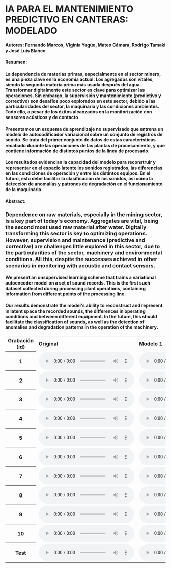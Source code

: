 # IA PARA EL MANTENIMIENTO PREDICTIVO EN CANTERAS: MODELADO

#### Autores: Fernando Marcos, Viginia Yagüe, Mateo Cámara, Rodrigo Tamaki y José Luis Blanco

#### Resumen: 

#### La dependencia de materias primas, especialmente en el sector minero, es una pieza clave en la economía actual. Los agregados son vitales, siendo la segunda materia prima más usada después del agua. Transformar digitalmente este sector es clave para optimizar las operaciones. Sin embargo, la supervisión y mantenimiento (predictivo y correctivo) son desafíos poco explorados en este sector, debido a las particularidades del sector, la maquinaria y las condiciones ambientes. Todo ello, a pesar de los éxitos alcanzados en la monitorización con sensores acústicos y de contacto

#### Presentamos un esquema de aprendizaje no supervisado que entrena un modelo de autocodificador variacional sobre un conjunto de registros de sonido. Se trata del primer conjunto de datos de estas características recabado durante las operaciones de las plantas de procesamiento, y que contiene información de distintos puntos de la línea de procesado.

#### Los resultados evidencian la capacidad del modelo para reconstruir y representar en el espacio latente los sonidos registrados, las diferencias en las condiciones de operación y entre los distintos equipos. En el futuro, esto debe facilitar la clasificación de los sonidos, así como la detección de anomalías y patrones de degradación en el funcionamiento de la maquinaria.

#### Abstract: 

### Dependence on raw materials, especially in the mining sector, is a key part of today's economy. Aggregates are vital, being the second most used raw material after water. Digitally transforming this sector is key to optimizing operations. However, supervision and maintenance (predictive and corrective) are challenges little explored in this sector, due to the particularities of the sector, machinery and environmental conditions. All this, despite the successes achieved in other scenarios in monitoring with acoustic and contact sensors.

#### We present an unsupervised learning scheme that trains a variational autoencoder model on a set of sound records. This is the first such dataset collected during processing plant operations, containing information from different points of the processing line. 

####  Our results demonstrate the model's ability to reconstruct and represent in latent space the recorded sounds, the differences in operating conditions and between different equipment. In the future, this should facilitate the classification of sounds, as well as the detection of anomalies and degradation patterns in the operation of the machinery.

<div class="figure">
    <table>
        <tbody>
            <!-- Row 1 -->
            <tr>
                <th>Grabación (id)</th>
                <td><b>Original</b></td>
                <td><b>Modelo 1</b></td>
                <td><b>Modelo 2</b></td>
                <td><b>Modelo 3</b></td>
            </tr>
            <!-- Row 2 -->
            <tr>
                <th>1</th>
                <td>
                    <audio controls="">
                        <source src="mant_pred_cant_VAE/samples_original/frag_002_5.wav">
                    </audio>
                </td>
                <td>
                    <audio controls="">
                        <source src="mant_pred_cant_VAE/samples_model1/frag_002_5.wav">
                    </audio>
                </td>
                <td>
                    <audio controls="">
                        <source src="mant_pred_cant_VAE/samples_model2/frag_002_5.wav">
                    </audio>
                </td>
                <td>
                    <audio controls="">
                        <source src="mant_pred_cant_VAE/samples_model3/frag_002_5.wav">
                    </audio>
                </td>
            </tr>
            <!-- Row 3 -->
            <tr>
                <th>2</th>
                <td>
                    <audio controls="">
                        <source src="mant_pred_cant_VAE/samples_original/frag_003_10.wav">
                    </audio>
                </td>
                <td>
                    <audio controls="">
                        <source src="mant_pred_cant_VAE/samples_model1/frag_003_10.wav">
                    </audio>
                </td>
                <td>
                    <audio controls="">
                        <source src="mant_pred_cant_VAE/samples_model2/frag_003_10.wav">
                    </audio>
                </td>
                <td>
                    <audio controls="">
                        <source src="mant_pred_cant_VAE/samples_model3/frag_003_10.wav">
                    </audio>
                </td>
            </tr>
            <!-- Row 4 -->
            <tr>
                <th>3</th>
                <td>
                    <audio controls="">
                        <source src="github_samples3/original/HEEL_METAL1_05-04_WALK_KMR81.R.wav">
                    </audio>
                </td>
                <td>
                    <audio controls="">
                        <source src="github_samples3/reconstruido/HEEL_METAL1_05-04_WALK_KMR81.R.wav">
                    </audio>
                </td>
            </tr>
            <!-- Row 5 -->
            <tr>
                <th>4</th>
                <td>
                    <audio controls="">
                        <source src="github_samples3/original/SNEAK_GRATE_07-07_WALK_KMR81.R.wav">
                    </audio>
                </td>
                <td>
                    <audio controls="">
                        <source src="github_samples3/reconstruido/SNEAK_GRATE_07-07_WALK_KMR81.L.wav">
                    </audio>
                </td>
            </tr>
            <!-- Row 6 -->
            <tr>
                <th>5</th>
                <td>
                    <audio controls="">
                        <source src="github_samples3/original/DRESS_ASPH_06-04_WALK_KMR81.R.wav">
                    </audio>
                </td>
                <td>
                    <audio controls="">
                        <source src="github_samples3/reconstruido/DRESS_ASPH_06-04_WALK_KMR81.R.wav">
                    </audio>
                </td>
            </tr>
            <!-- Row 7 -->
            <tr>
                <th>6</th>
                <td>
                    <audio controls="">
                        <source src="github_samples3/original/FLAT_MARBLE_08-06_WALK_416.L.wav">
                    </audio>
                </td>
                <td>
                    <audio controls="">
                        <source src="github_samples3/reconstruido/FLAT_MARBLE_08-06_WALK_416.R.wav">
                    </audio>
                </td>
            </tr>
            <!-- Row 8 -->
            <tr>
                <th>7</th>
                <td>
                    <audio controls="">
                        <source src="github_samples3/original/BOOT_CARP1_19-04_WALK_KMR81.R.wav">
                    </audio>
                </td>
                <td>
                    <audio controls="">
                        <source src="github_samples3/reconstruido/BOOT_CARP1_19-04_WALK_KMR81.R.wav">
                    </audio>
                </td>
            </tr>
            <!-- Row 9 -->
            <tr>
                <th>8</th>
                <td>
                    <audio controls="">
                        <source src="github_samples3/original/HEEL_CARP1_06-05_WALK_416.L.wav">
                    </audio>
                </td>
                <td>
                    <audio controls="">
                        <source src="github_samples3/reconstruido/HEEL_CARP1_06-05_WALK_416.L.wav">
                    </audio>
                </td>
            </tr>
            <!-- Row 10 -->
            <tr>
                <th>9</th>
                <td>
                    <audio controls="">
                        <source src="github_samples3/original/BOOT_GRASS_WALK_416.L.wav">
                    </audio>
                </td>
                <td>
                    <audio controls="">
                        <source src="github_samples3/reconstruido/BOOT_GRASS_WALK_416.L.wav">
                    </audio>
                </td>
            </tr>
            <!-- Row 11 -->
            <tr>
                <th>10</th>
                <td>
                    <audio controls="">
                        <source src="github_samples3/original/BOOT_DIRT_WALK_KMR81.R.wav">
                    </audio>
                </td>
                <td>
                    <audio controls="">
                        <source src="github_samples3/reconstruido/BOOT_DIRT_WALK_KMR81.R.wav">
                    </audio>
                </td>
            </tr>
            <!-- Row 12 -->
            <tr>
                <th>Test</th>
                <td>
                    <audio controls="">
                        <source src="github_samples3/original/SNEAK_SNOW_SWEET_WALK_KMR81.R.wav">
                    </audio>
                </td>
                <td>
                    <audio controls="">
                        <source src="github_samples3/reconstruido/SNEAK_SNOW_SWEET_WALK_KMR81.R.wav">
                    </audio>
                </td>
            </tr>
        </tbody>
    </table>
</div>
